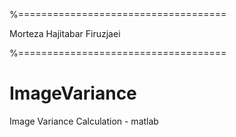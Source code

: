 %====================================

Morteza Hajitabar Firuzjaei

%====================================
# ImageVariance

Image Variance Calculation - matlab

